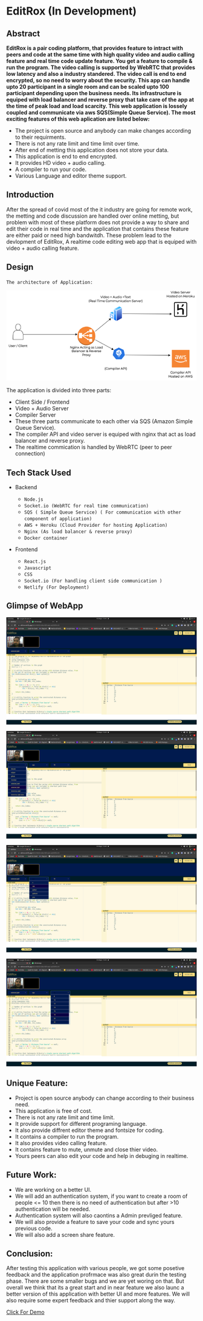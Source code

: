 # EditRox (In Development) 
## Abstract
**EditRox is a pair coding platform, that provides feature to intract with  peers and code at the same time with high quality video and audio calling feature and real time code update feature. You get a feature to compile & run the program. The video calling is supported by WebRTC that provides low latency and also a industry standered. The video call is end to end encrypted, so no need to worry about the security. This app can handle upto 20 participant in a single room and can be scaled upto 100 participant depending upon the business needs. Its infrastructure is equiped with load balancer and reverse proxy that take care of the app at the time of peak load and load scarcity. This web application is lossely coupled and communicate via aws SQS(Simple Queue Service). The most exciting features of this web aplication are listed below:**
- The project is open source and anybody can make changes according to their requirments.
- There is not any rate limit and time limit over time.
- After end of metting this application does not store your data.
- This application is end to end encrypted.
- It provides HD video + audio calling.
- A compiler to run your code.
- Various Language and editor theme support.

## Introduction
After the spread of covid most of the it industry are going for remote work, the metting and code discussion are handled over online metting, but problem with most of these platform does not provide a way to share and edit their code in real time and the application that contains these feature are either paid or need high bandwitdh. These problem lead to the devlopment of EditRox, A realtime code editing web app that is equiped with video + audio calling feature.

## Design
`The architecture of Application:`

![](/asset/arch.png)

The application is divided into three parts:
- Client Side / Frontend
- Video + Audio  Server
- Compiler Server
- These three parts communicate to each other via SQS (Amazon Simple Queue Service).
- The compiler API and video server is equiped with nginx that act as load balancer and reverse proxy.
- The realtime commication is handled by WebRTC (peer to peer connection)

## Tech Stack Used
- Backend
    - `Node.js`
    - `Socket.io (WebRTC for real time communication)`
    - `SQS ( Simple Queue Service) ( For communication with other component of application)`
    - `AWS + Heroku (Cloud Provider for hosting Application)`
    - `Nginx (As load balancer & reverse proxy)`
    - `Docker container`

- Frontend
    - `React.js`
    - `Javascript`
    - `CSS`
    - `Socket.io (For handling client side communication )`
    - `Netlify (For Deployment)`
## Glimpse of WebApp

![](/asset/01.png)

![](/asset/02.png)

![](/asset/03.png)

![](/asset/04.png)

## Unique Feature:
- Project is open source anybody can change according to their business need.
- This application is free of cost.
- There is not any rate limit and time limit.
- It provide support for different programing language.
- It also provide diffrent editor theme and fontsize for coding.
- It contains a compiler to run the program.
- It also provides video calling feature.
- It contains feature to mute, unmute and close thier video.
- Yours peers can also edit your code and help in debuging in realtime.

## Future Work:
- We are working on a better UI.
- We will add an authentication system, if you want to create a room of people <= 10 then there is no need of authentication but after >10 authentication will be needed.
- Authentication system will also caontins a Admin prevliged feature.
- We will also provide a feature to save your code and sync yours previous code.
- We will also add a screen share feature.

## Conclusion:
After testing this application with various people, we got some posetive feedback and the application profrmace was also great durin the testing phase. There are some smaller bugs and we are yet woring on that. But overall we think that its a great start and in near feature we also launc a better version of this application with better UI and more features. We will also require some expert feedback and thier support along the way.

[Click For Demo](https://editrox.netlify.app)


